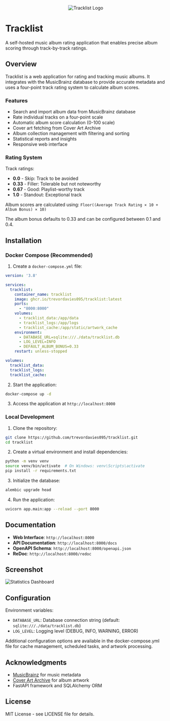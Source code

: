 <p align="center">
  <img src="https://i.imgur.com/l8gi1kL.jpeg" alt="Tracklist Logo" />
</p>

# Tracklist

A self-hosted music album rating application that enables precise album scoring through track-by-track ratings.

## Overview

Tracklist is a web application for rating and tracking music albums. It integrates with the MusicBrainz database to provide accurate metadata and uses a four-point track rating system to calculate album scores.

### Features

- Search and import album data from MusicBrainz database
- Rate individual tracks on a four-point scale
- Automatic album score calculation (0-100 scale)
- Cover art fetching from Cover Art Archive
- Album collection management with filtering and sorting
- Statistical reports and insights
- Responsive web interface

### Rating System

Track ratings:
- **0.0** - Skip: Track to be avoided
- **0.33** - Filler: Tolerable but not noteworthy
- **0.67** - Good: Playlist-worthy track
- **1.0** - Standout: Exceptional track

Album scores are calculated using: `Floor((Average Track Rating × 10 + Album Bonus) × 10)`

The album bonus defaults to 0.33 and can be configured between 0.1 and 0.4.

## Installation

### Docker Compose (Recommended)

1. Create a `docker-compose.yml` file:

```yaml
version: '3.8'

services:
  tracklist:
    container_name: tracklist
    image: ghcr.io/trevordavies095/tracklist:latest
    ports:
      - "8000:8000"
    volumes:
      - tracklist_data:/app/data
      - tracklist_logs:/app/logs
      - tracklist_cache:/app/static/artwork_cache
    environment:
      - DATABASE_URL=sqlite:///./data/tracklist.db
      - LOG_LEVEL=INFO
      - DEFAULT_ALBUM_BONUS=0.33
    restart: unless-stopped

volumes:
  tracklist_data:
  tracklist_logs:
  tracklist_cache:
```

2. Start the application:
```bash
docker-compose up -d
```

3. Access the application at `http://localhost:8000`

### Local Development

1. Clone the repository:
```bash
git clone https://github.com/trevordavies095/tracklist.git
cd tracklist
```

2. Create a virtual environment and install dependencies:
```bash
python -m venv venv
source venv/bin/activate  # On Windows: venv\Scripts\activate
pip install -r requirements.txt
```

3. Initialize the database:
```bash
alembic upgrade head
```

4. Run the application:
```bash
uvicorn app.main:app --reload --port 8000
```

## Documentation

- **Web Interface**: `http://localhost:8000`
- **API Documentation**: `http://localhost:8000/docs`
- **OpenAPI Schema**: `http://localhost:8000/openapi.json`
- **ReDoc**: `http://localhost:8000/redoc`

## Screenshot

![Statistics Dashboard](https://i.imgur.com/KHNwpAV.png)

## Configuration

Environment variables:

- `DATABASE_URL`: Database connection string (default: `sqlite:///./data/tracklist.db`)
- `LOG_LEVEL`: Logging level (DEBUG, INFO, WARNING, ERROR)

Additional configuration options are available in the docker-compose.yml file for cache management, scheduled tasks, and artwork processing.

## Acknowledgments

- [MusicBrainz](https://musicbrainz.org/) for music metadata
- [Cover Art Archive](https://coverartarchive.org/) for album artwork
- FastAPI framework and SQLAlchemy ORM

## License

MIT License - see LICENSE file for details.